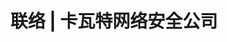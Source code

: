 ---
title: "联络 | 卡瓦特网络安全公司"
type: landing

design:
  # Default section spacing
  spacing: "0rem"

sections:
    - block: contact
      content:
        title: 联络我们
        text: 请发送邮件联系我们并且告诉我们您的需求，留下您的联系方式我们会尽快回复您！
        mail: contact@cravaterouge.com
        linkedin: https://www.linkedin.com/company/cravaterouge/
        bluesky: https://bsky.app/profile/cravaterouge.bsky.social
        github: https://github.com/CravateRouge
        address: 卡瓦特网络安全公司, 23 Thomson Road, Wan Chai, Hong Kong SAR
---